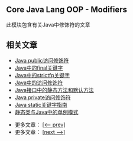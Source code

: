 ## Core Java Lang OOP - Modifiers

此模块包含有关Java中修饰符的文章

## 相关文章

+ [Java public访问修饰符](docs/Java-public访问修饰符.md)
+ [Java中的final关键字](docs/Java中的final关键字.md)
+ [Java中的strictfp关键字](docs/Java中的strictfp关键字.md)
+ [Java中的访问修饰符](docs/Java中的访问修饰符.md)
+ [Java接口中的静态方法和默认方法](docs/Java接口中的静态方法和默认方法.md)
+ [Java private访问修饰符](docs/Java-private访问修饰符.md)
+ [Java static关键字指南](docs/Java-static关键字指南.md)
+ [静态类与Java中的单例模式](docs/静态类与Java中的单例模式.md)

- 更多文章： [[<-- prev]](../java-lang-oop-methods/README.md)
- 更多文章： [[next -->]](../java-lang-oop-others/README.md)